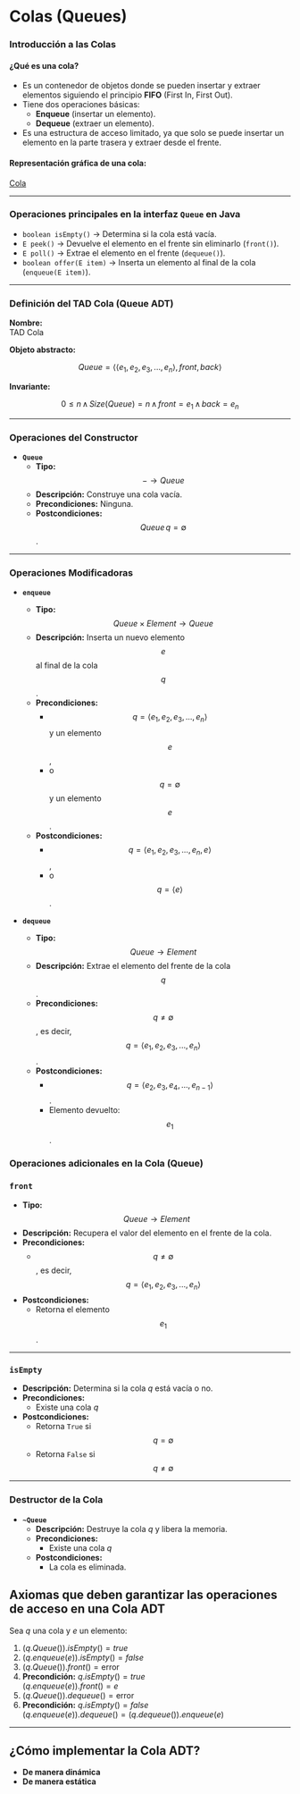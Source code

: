 # Colas (Queues)

### Introducción a las Colas

#### ¿Qué es una cola?
- Es un contenedor de objetos donde se pueden insertar y extraer elementos siguiendo el principio **FIFO** (First In, First Out).
- Tiene dos operaciones básicas:
  - **Enqueue** (insertar un elemento).
  - **Dequeue** (extraer un elemento).
- Es una estructura de acceso limitado, ya que solo se puede insertar un elemento en la parte trasera y extraer desde el frente.

#### Representación gráfica de una cola:

[Cola](Images/queue.png)

---

### Operaciones principales en la interfaz `Queue` en Java

- `boolean isEmpty()` → Determina si la cola está vacía.
- `E peek()` → Devuelve el elemento en el frente sin eliminarlo (`front()`).
- `E poll()` → Extrae el elemento en el frente (`dequeue()`).
- `boolean offer(E item)` → Inserta un elemento al final de la cola (`enqueue(E item)`).

---

### Definición del TAD Cola (Queue ADT)

**Nombre:**  
TAD Cola

**Objeto abstracto:**  

$$Queue = \langle \langle e_1,e_2,e_3,...,e_n \rangle, front, back \rangle$$

**Invariante:**  

$$0 \leq n \, \wedge \, Size(Queue) = n \, \wedge \, front = e_1  \, \wedge \, back = e_n$$

---

### Operaciones del Constructor

- **`Queue`**  
  - **Tipo:** $$- \longrightarrow Queue$$  
  - **Descripción:** Construye una cola vacía.  
  - **Precondiciones:** Ninguna.  
  - **Postcondiciones:** $$Queue \, q = \emptyset$$.

---

### Operaciones Modificadoras

- **`enqueue`**  
  - **Tipo:** $$Queue \times Element \longrightarrow Queue$$  
  - **Descripción:** Inserta un nuevo elemento $$e$$ al final de la cola $$q$$.  
  - **Precondiciones:**  
    - $$q = \langle e_1,e_2,e_3,...,e_n \rangle$$ y un elemento $$e$$,  
    - o $$q = \emptyset$$ y un elemento $$e$$.  
  - **Postcondiciones:**  
    - $$q = \langle e_1,e_2,e_3,...,e_n, e \rangle$$,  
    - o $$q = \langle e \rangle$$.

- **`dequeue`**  
  - **Tipo:** $$Queue \longrightarrow Element$$  
  - **Descripción:** Extrae el elemento del frente de la cola $$q$$.  
  - **Precondiciones:** $$q \neq \emptyset$$, es decir, $$q = \langle e_1,e_2,e_3,...,e_n \rangle$$.  
  - **Postcondiciones:**  
    - $$q = \langle e_2,e_3,e_4,...,e_{n-1} \rangle$$.  
    - Elemento devuelto: $$e_1$$.

### Operaciones adicionales en la Cola (Queue)

### `front`
- **Tipo:**  
  $$Queue \longrightarrow Element$$
- **Descripción:** Recupera el valor del elemento en el frente de la cola.  
- **Precondiciones:**  
  - $$q \neq \emptyset$$, es decir, $$q = \langle e_1,e_2,e_3,...,e_n \rangle$$  
- **Postcondiciones:**  
  - Retorna el elemento $$e_1$$.

---

### `isEmpty`
- **Descripción:** Determina si la cola $q$ está vacía o no.  
- **Precondiciones:**  
  - Existe una cola $q$  
- **Postcondiciones:**  
  - Retorna `True` si $$q = \emptyset$$  
  - Retorna `False` si $$q \neq \emptyset$$  

---

### Destructor de la Cola

- **`~Queue`**
  - **Descripción:** Destruye la cola $q$ y libera la memoria.
  - **Precondiciones:**  
    - Existe una cola $q$  
  - **Postcondiciones:**  
    - La cola es eliminada.

## Axiomas que deben garantizar las operaciones de acceso en una Cola ADT

Sea $q$ una cola y $e$ un elemento:

1. $(q.Queue()).isEmpty() = true$
2. $(q.enqueue(e)).isEmpty() = false$
3. $(q.Queue()).front() = \text{error}$
4. **Precondición:** $q.isEmpty() = true$  
   $(q.enqueue(e)).front() = e$
5. $(q.Queue()).dequeue() = \text{error}$
6. **Precondición:** $q.isEmpty() = false$  
   $(q.enqueue(e)).dequeue() = (q.dequeue()).enqueue(e)$

---

## ¿Cómo implementar la Cola ADT?

- **De manera dinámica**
- **De manera estática**







